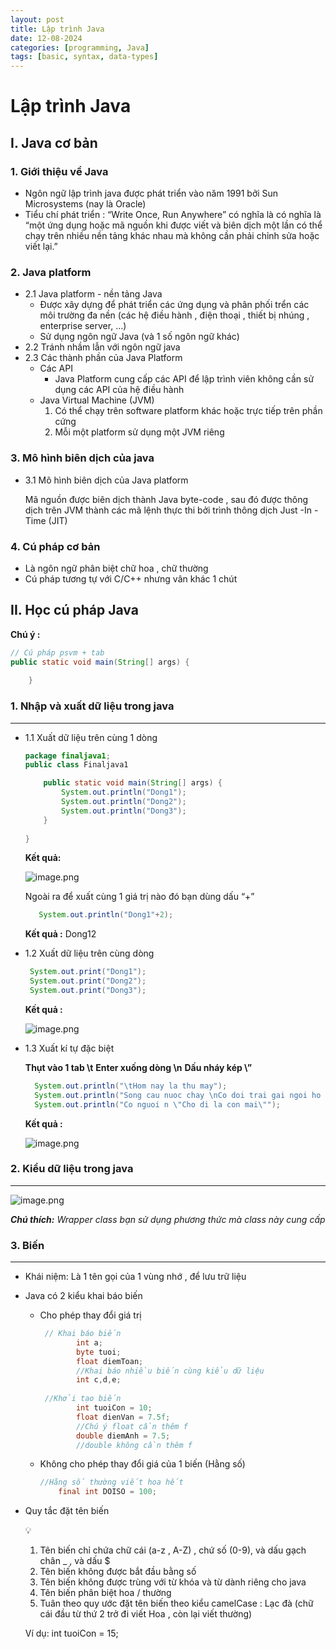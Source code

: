 ```yaml
---
layout: post
title: Lập trình Java
date: 12-08-2024
categories: [programming, Java]
tags: [basic, syntax, data-types]
---
```


# Lập trình Java

## I. Java cơ bản

### 1. Giới thiệu về Java

- Ngôn ngữ lập trình java được phát triển vào năm 1991 bởi Sun Microsystems (nay là Oracle)
- Tiểu chí phát triển : “Write Once, Run Anywhere” có nghĩa là có nghĩa là “một ứng dụng hoặc mã nguồn khi được viết và biên dịch một lần có thể chạy trên nhiều nền tảng khác nhau mà không cần phải chỉnh sửa hoặc viết lại.”

### 2. Java platform

- 2.1 Java platform - nền tảng Java
    - Được xây dựng để phát triển các ứng dụng và phân phối trển các môi trường đa nền (các hệ điều hành , điện thoại , thiết bị nhúng , enterprise server, …)
    - Sử dụng ngôn ngữ Java (và 1 số ngôn ngữ khác)
- 2.2 Tránh nhầm lẫn với ngôn ngữ java
- 2.3 Các thành phần của Java Platform
    - Các API
        - Java Platform cung cấp các API để lập trình viên không cần sử dụng các API của hệ điều hành
    - Java Virtual Machine (JVM)
        1. Có thể chạy trên software platform khác hoặc trực tiếp trên phần cứng 
        2. Mỗi một platform sử dụng một JVM riêng

### 3. Mô hình biên dịch của java

- 3.1 Mô hình biên dịch của Java platform
    
    Mã nguồn được biên dịch thành Java byte-code , sau đó được thông dịch trên JVM thành các mã lệnh thực thi bởi trình thông dịch Just -In - Time (JIT)
    

### 4. Cú pháp cơ bản

- Là ngôn ngữ phân biệt chữ hoa , chữ thường
- Cú pháp tương tự với C/C++ nhưng vân khác 1 chút

## II. Học cú pháp Java

**Chú ý :**

```java
// Cú pháp psvm + tab
public static void main(String[] args) {
        
    }
```

### 1. Nhập và xuất dữ liệu trong java

---

- 1.1  Xuất dữ liệu trên cùng 1 dòng
    
    ```java
    package finaljava1;
    public class Finaljava1 
    
        public static void main(String[] args) {
            System.out.println("Dong1");
            System.out.println("Dong2");
            System.out.println("Dong3");
        }
        
    }
    ```
    
    **Kết quả:** 
    
    ![image.png](e5e98e1e-f183-4473-be57-33851120f2b1.png)
    
    Ngoài ra để xuất cùng 1 giá trị nào đó bạn dùng dấu “+”
    
    ```java
       System.out.println("Dong1"+2);
    ```
    
    **Kết quả :** Dong12
    
- 1.2 Xuất dữ liệu trên cùng dòng
    
    ```java
     System.out.print("Dong1");
     System.out.print("Dong2");
     System.out.print("Dong3");
    ```
    
    **Kết quả :**
    
    ![image.png](image.png)
    
- 1.3 Xuất kí tự đặc biệt
    
    **Thụt vào 1 tab \t**
    **Enter xuống dòng \n**
    **Dấu nháy kép  \”**
    
    ```java
      System.out.println("\tHom nay la thu may");
      System.out.println("Song cau nuoc chay \nCo doi trai gai ngoi ho quan dui");
      System.out.println("Co nguoi n \"Cho di la con mai\"");
    ```
    
    **Kết quả :**
    
    ![image.png](image%201.png)
    

### 2. Kiểu dữ liệu trong java

---

![image.png](image%202.png)

***Chú thích:** Wrapper class bạn sử dụng phương thức mà class này cung cấp* 

### 3. Biến

---

- Khái niệm: Là 1 tên gọi của 1 vùng nhớ , để lưu trữ liệu
- Java có 2 kiểu khai báo biến
    - Cho phép thay đổi giá trị
        
        ```java
         // Khai báo biến 
                int a;
                byte tuoi;
                float diemToan;
                //Khai báo nhiều biến cùng kiểu dữ liệu 
                int c,d,e;
            
         //Khởi tạo biến 
                int tuoiCon = 10;
                float dienVan = 7.5f;
                //Chú ý float cần thêm f 
                double diemAnh = 7.5;
                //double không cần thêm f
        ```
        
    - Không cho phép thay đổi giá của 1 biến (Hằng số)
        
        ```java
        //Hằng số thường viết hoa hết 
            final int DOISO = 100;
        ```
        
- Quy tắc đặt tên biến
    
    <aside>
    💡
    
    1. Tên biến chỉ chứa chữ cái (a-z , A-Z) , chứ số (0-9), và dấu gạch chân _ , và dấu $ 
    2. Tên biến không được bắt đầu bằng số 
    3. Tên biến không được trùng với từ khóa và từ dành riêng cho java 
    4. Tên biến phân biệt hoa / thường
    5. Tuân theo quy ước đặt tên biến theo kiểu camelCase : Lạc đà  (chữ cái đầu từ thứ 2 trở đi viết Hoa , còn lại viết thường)
    
    Ví dụ: int tuoiCon = 15;
    
    </aside>